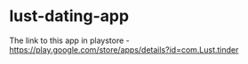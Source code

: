 # lust-dating-app

The link to this app in playstore - https://play.google.com/store/apps/details?id=com.Lust.tinder
